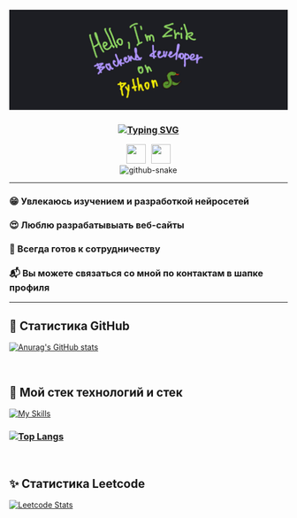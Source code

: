 ![Header](https://github.com/Fiufew/Fiufew/blob/main/assets/picture_my_header.png)
<h3 align="center"<img src="https://komarev.com/ghpvc/?username=Fiufew&label=views" alt=""/></h3>
<h3 align="center"><a href="https://git.io/typing-svg"><img src="https://readme-typing-svg.herokuapp.com?font=Fira+Code&pause=2000&color=F7D95D&width=600&lines=%22Разработка+-+искусство+создавать+будущее+сегодня%22" alt="Typing SVG" /></a></h3>
<h6 align="center" style="margin: 0; padding: 0; display: flex; justify-content: center; gap: 10px;">
  <a href="https://t.me/alonel1ness">
    <img height="35" width="35" src="https://cdn.simpleicons.org/telegram" />
  </a>
  <a href="https://discordapp.com/users/397342645049098246">
    <img height="35" width="35" src="https://cdn.simpleicons.org/discord" />
  </a>
</h6>

<p align="center" style="margin: 0; padding: 0;">
  <picture>
    <source
      media="(prefers-color-scheme: dark)"
      srcset="https://github.com/Fiufew/Fiufew/blob/output/github-contribution-grid-snake-dark.svg"
    />
    <img alt="github-snake" src="github-snake.svg"/>
  </picture>
</p>

---

### 😁 Увлекаюсь изучением и разработкой нейросетей

### 😍 Люблю разрабатывыать веб-сайты

### 🫡 Всегда готов к сотрудничеству

### 📬 Вы можете связаться со мной по контактам в шапке профиля

---

## 💎 Статистика GitHub
[![Anurag's GitHub stats](https://github-readme-stats.vercel.app/api?username=Fiufew)](https://github.com/anuraghazra/github-readme-stats)

&nbsp;

## 🎈 Мой стек технологий и стек
[![My Skills](https://skillicons.dev/icons?i=py,django,fastapi,flask,postgres,nginx,git,docker,linux,html,css)](https://skillicons.dev)

### [![Top Langs](https://github-readme-stats.vercel.app/api/top-langs/?username=Fiufew&layout=compact)](https://github.com/anuraghazra/github-readme-stats)

&nbsp;

## ✨ Статистика Leetcode
[![Leetcode Stats](https://leetcard.jacoblin.cool/Fiufew?border=0&radius=20)](https://leetcode.com/Fiufew)
